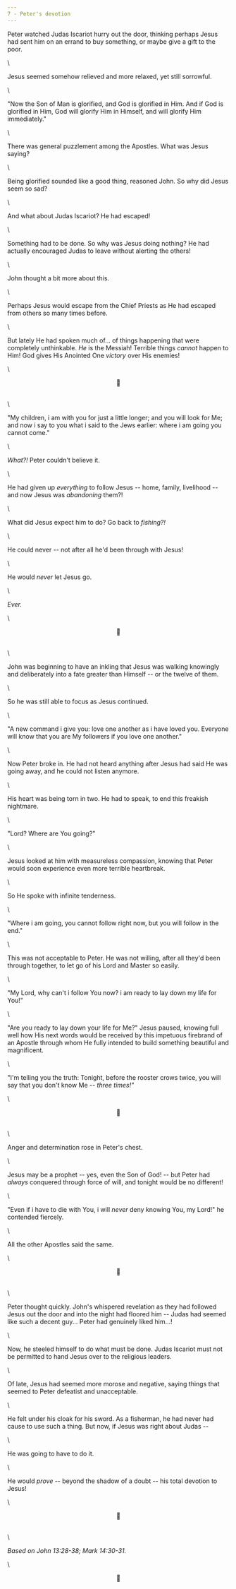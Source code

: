 ```yaml
---
7 - Peter's devotion
---
```

Peter watched Judas Iscariot hurry out the door, thinking perhaps Jesus had sent him on an errand to buy something, or maybe give a gift to the poor.

\

Jesus seemed somehow relieved and more relaxed, yet still sorrowful.

\

"Now the Son of Man is glorified, and God is glorified in Him. And if God is glorified in Him, God will glorify Him in Himself, and will glorify Him immediately."

\

There was general puzzlement among the Apostles. What was Jesus saying?

\

Being glorified sounded like a good thing, reasoned John. So why did Jesus seem so sad?

\

And what about Judas Iscariot? He had escaped!

\

Something had to be done. So why was Jesus doing nothing? He had actually encouraged Judas to leave without alerting the others!

\

John thought a bit more about this.

\

Perhaps Jesus would escape from the Chief Priests as He had escaped from others so many times before.

\

But lately He had spoken much of... of things happening that were completely unthinkable. _He_ is the Messiah! Terrible things _cannot_ happen to Him! God gives His Anointed One _victory_ over His enemies!

\

<center>💠</center>

\
\

"My children, i am with you for just a little longer; and you will look for Me; and now i say to you what i said to the Jews earlier: where i am going you cannot come."

\

_What?!_ Peter couldn't believe it.

\

He had given up _everything_ to follow Jesus -- home, family, livelihood -- and now Jesus was _abandoning_ them?!

\

What did Jesus expect him to do? Go back to _fishing?!_

\

He could never -- not after all he'd been through with Jesus!

\

He would _never_ let Jesus go. 

\

_Ever._

\

<center>💠</center>

\
\

John was beginning to have an inkling that Jesus was walking knowingly and deliberately into a fate greater than Himself -- or the twelve of them.

\

So he was still able to focus as Jesus continued.

\

"A new command i give you: love one another as i have loved you. Everyone will know that you are My followers if you love one another."

\

Now Peter broke in. He had not heard anything after Jesus had said He was going away, and he could not listen anymore.

\

His heart was being torn in two. He had to speak, to end this freakish nightmare.

\

"Lord? Where are You going?"

\

Jesus looked at him with measureless compassion, knowing that Peter would soon experience even more terrible heartbreak.

\

So He spoke with infinite tenderness.

\

"Where i am going, you cannot follow right now, but you will follow in the end."

\

This was not acceptable to Peter. He was not willing, after all they'd been through together, to let go of his Lord and Master so easily.

\

"My Lord, why can't i follow You now? i am ready to lay down my life for You!"

\

"Are you ready to lay down your life for Me?" Jesus paused, knowing full well how His next words would be received by this impetuous firebrand of an Apostle through whom He fully intended to build something beautiful and magnificent.

\

"I'm telling you the truth: Tonight, before the rooster crows twice, you will say that you don't know Me -- _three times!"_

\

<center>💠</center>

\
\

Anger and determination rose in Peter's chest. 

\

Jesus may be a prophet -- yes, even the Son of God! -- but Peter had _always_ conquered through force of will, and tonight would be no different!

\

"Even if i have to die with You, i will _never_ deny knowing You, my Lord!" he contended fiercely.

\

All the other Apostles said the same.

\

<center>💠</center>

\
\

Peter thought quickly. John's whispered revelation as they had followed Jesus out the door and into the night had floored him -- Judas had seemed like such a decent guy... Peter had genuinely liked him...!

\

Now, he steeled himself to do what must be done. Judas Iscariot must not be permitted to hand Jesus over to the religious leaders.

\

Of late, Jesus had seemed more morose and negative, saying things that seemed to Peter defeatist and unacceptable.

\

He felt under his cloak for his sword. As a fisherman, he had never had cause to use such a thing. But now, if Jesus was right about Judas --

\

He was going to have to do it.

\

He would _prove_ -- beyond the shadow of a doubt -- his total devotion to Jesus!

\

<center>💠</center>

\
\

_Based on John 13:28-38; Mark 14:30-31._

\

<center>💠</center>
